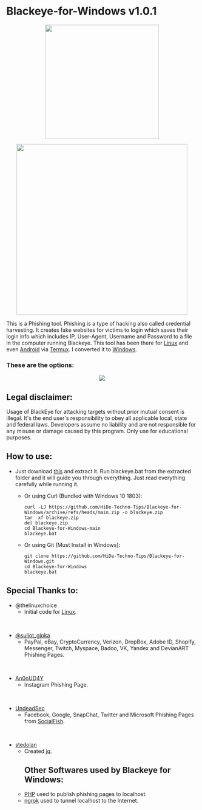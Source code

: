 <h1 id="blackeye-for-windows-v1-0-1">Blackeye-for-Windows v1.0.1</h1>
<p align="center">
<img src="https://user-images.githubusercontent.com/61367380/119512194-bab07980-bd90-11eb-9e4a-78da47480b8b.gif" width="300">
</p>
<p align="center">
<a href="https://github.com/HiDe-Techno-Tips/Blackeye-for-Windows/archive/refs/heads/main.zip"> <img src="https://user-images.githubusercontent.com/61367380/119500767-c8143680-bd85-11eb-802d-4c5b750c349a.png" width="450"> </a>
</p>

<p>This is a Phishing tool. Phishing is a type of hacking also called credential harvesting. It creates fake websites for victims to login which saves their login info which includes IP, User-Agent, Username and Password to a file in the computer running Blackeye. This tool has been there for <a href="https://www.linux.org/">Linux</a> and even <a href="https://www.android.com/">Android</a> via <a href="https://termux.com/">Termux</a>. I converted it to <a href="https://www.microsoft.com/en-in/windows">Windows</a>.</p>
<h3 id="these-are-the-options-">These are the options:</h3>
<p align="center">
<img src="https://user-images.githubusercontent.com/61367380/119489210-166f0880-bd79-11eb-9e04-f5112ca3fcde.png">
</p>

<h2 id="legal-disclaimer-">Legal disclaimer:</h2>
<p>Usage of BlackEye for attacking targets without prior mutual consent is illegal. It&#39;s the end user&#39;s responsibility to obey all applicable local, state and federal laws. Developers assume no liability and are not responsible for any misuse or damage caused by this program. Only use for educational purposes.</p>
<h2 id="how-to-use-">How to use:</h2>
<ul>
<li><p>Just download <a href="https://github.com/HiDe-Techno-Tips/Blackeye-for-Windows/archive/refs/heads/main.zip">this</a> and extract it. Run blackeye.bat from the extracted folder and it will guide you through everything. Just read everything carefully while running it.</p>
<ul>
<li><p>Or using Curl (Bundled with Windows 10 1803):</p>
<pre><code>curl -LJ https:<span class="hljs-comment">//github.com/HiDe-Techno-Tips/Blackeye-for-Windows/archive/refs/heads/main.zip -o blackeye.zip</span>
tar -xf blackeye<span class="hljs-selector-class">.zip</span>
<span class="hljs-selector-tag">del</span> blackeye<span class="hljs-selector-class">.zip</span>
cd Blackeye-<span class="hljs-keyword">for</span>-Windows-main
blackeye.bat
</code></pre></li>
<li><p>Or using Git (Must Install in Windows):</p>
<pre><code>git clone http<span class="hljs-variable">s:</span>//github.<span class="hljs-keyword">com</span>/HiDe-Techno-Tips/Blackeye-<span class="hljs-keyword">for</span>-Windows.git
<span class="hljs-keyword">cd</span> Blackeye-<span class="hljs-keyword">for</span>-Windows
blackeye.bat
</code></pre></li>
</ul>
</li>
</ul>
<h2 id="special-thanks-to-">Special Thanks to:</h2>
<ul>
<li>@thelinuxchoice<ul>
<li>Initial code for <a href="https://www.linux.org/">Linux</a>.<p>&nbsp;</p></li>
</ul>
</li>
<li><a href="https://github.com/whiteeagle0">@suljot_gjoka</a><ul>
<li>PayPal, eBay, CryptoCurrency, Verizon, DropBox, Adobe ID, Shopify, Messenger, Twitch, Myspace, Badoo, VK, Yandex and DevianART Phishing Pages.<p>&nbsp;</p></li>
</ul>
</li>
<li><a href="https://github.com/An0nUD4Y">An0nUD4Y</a><ul>
<li>Instagram Phishing Page.<p>&nbsp;</p></li>
</ul>
</li>
<li><a href="https://github.com/UndeadSec">UndeadSec</a><ul>
<li>Facebook, Google, SnapChat, Twitter and Microsoft Phishing Pages from <a href="https://github.com/UndeadSec/SocialFish">SocialFish</a>.<p>&nbsp;</p></li>
</ul>
</li>
<li><a href="https://github.com/jq">stedolan</a><ul>
<li>Created <a href="https://github.com/stedolan/jq">jq</a>.<h2 id="other-softwares-used-by-blackeye-for-windows-">Other Softwares used by Blackeye for Windows:</h2>
</li>
<li><a href="https://www.php.net/">PHP</a> used to publish phishing pages to localhost.</li>
<li><a href="https://ngrok.com/">ngrok</a> used to tunnel localhost to the Internet. </li>
</ul>
</li>
</ul>
